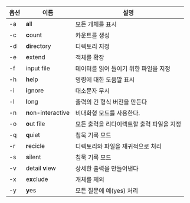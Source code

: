 | 옵션 | 이름 | 설명 |
|---|---|---|
|-a | **a**ll |모든 개체를 표시 |
|-c | **c**ount | 카운트를 생성 |
|-d | **d**irectory| 디렉토리 지정 | 
|-e | **e**xtend | 객체를 확장 |
|-f | input file | 데이터를 읽어 들이기 위한 파일을 지정 |
|-h | **h**elp | 명령에 대한 도움말 표시 |
|-i | **i**gnore | 대소문자 무시 |
|-l | **l**ong | 출력의 긴 형식 버전을 만든다|
|-n | **n**on-interactive | 비대화형 모드를 사용한다. |
|-o | **o**ut file | 모든 출력을 리다이렉트할 출력 파일을 지정 |
|-q | **q**uiet | 침묵 기록 모드 |
|-r | **r**ecicle | 디렉토리와 파일을 재귀적으로 처리 |
|-s | **s**ilent | 침묵 기록 모드 |
|-v | detail **v**iew | 상세한 출력을 만들어낸다 |
|-x | e**x**clude  | 개체를 제외 |
|-y | **y**es | 모든 질문에 예(yes) 처리 |